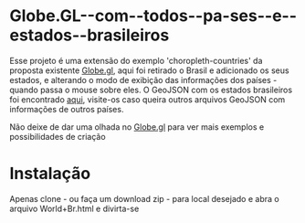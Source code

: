 # Globe.GL--com--todos--pa-ses--e--estados--brasileiros

Esse projeto é uma extensão do exemplo 'choropleth-countries' da proposta existente [Globe.gl](https://github.com/vasturiano/globe.gl), aqui foi retirado o Brasil e adicionado os seus estados, e alterando o modo de  exibição das informações dos países - quando passa o mouse sobre eles. 
O GeoJSON com os estados brasileiros foi encontrado [aqui](https://exploratory.io/map), visite-os caso queira outros arquivos GeoJSON com informações de outros países.
 
Não deixe de dar uma olhada no [Globe.gl](https://github.com/vasturiano/globe.gl) para ver mais exemplos e possibilidades de criação

# Instalação 
 Apenas clone - ou faça um download zip - para local desejado e abra o arquivo World+Br.html e divirta-se

